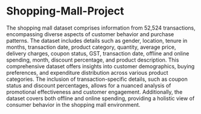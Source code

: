 # Shopping-Mall-Project
The shopping mall dataset comprises information from 52,524 transactions, encompassing diverse aspects of customer behavior and purchase patterns. The dataset includes details such as gender, location, tenure in months, transaction date, product category, quantity, average price, delivery charges, coupon status, GST, transaction date, offline and online spending, month, discount percentage, and product description. This comprehensive dataset offers insights into customer demographics, buying preferences, and expenditure distribution across various product categories. The inclusion of transaction-specific details, such as coupon status and discount percentages, allows for a nuanced analysis of promotional effectiveness and customer engagement. Additionally, the dataset covers both offline and online spending, providing a holistic view of consumer behavior in the shopping mall environment.
